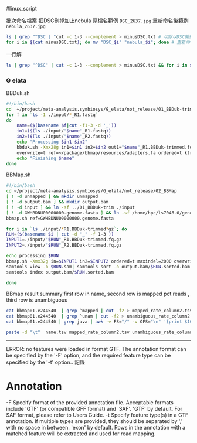 #linux_script 

批次命名檔案
把DSC刪掉加上nebula
原檔名範例 `DSC_2637.jpg`
重新命名後範例`nebula_2637.jpg`
```bash
ls | grep "^DSC | "cut -c 1-3 --complement > minusDSC.txt # 切除以DSC開頭的檔案 檔名前三個字元 存入minusDSC.txt
for i in $(cat minusDSC.txt); do mv "DSC_$i" "nebula_$i"; done # 重新命名檔案

```

一行解
```bash
ls | grep "^DSC" | cut -c 1-3 --complement > minusDSC.txt && for i in $(cat minusDSC.txt); do mv "DSC$i" "nebula$i"; done

```





### G elata
BBDuk.sh 
```bash
#!/bin/bash
cd  ~/project/meta-analysis.symbiosys/G_elata/not_release/01_BBDuk-trim
for f in `ls -1 ./input/*_R1.fastq`
do
    name=($(basename $f|cut -f1-3 -d '_'))
    in1=($(ls ./input/"$name"_R1.fastq))
    in2=($(ls ./input/"$name"_R2.fastq))
    echo "Processing $in1 $in2"
    bbduk.sh -Xmx28g in1=$in1 in2=$in2 out1="$name"_R1.BBDuk-trimmed.fq.gz out2="$name"_R2.BBDuk-trimmed.fq.gz \
    overwrite=t ref=~/package/bbmap/resources/adapters.fa ordered=t ktrim=r k=25 mink=11 minlength=35
    echo "Finishing $name"
done

```

BBMap.sh
```bash
#!/bin/bash
cd ~/project/meta-analysis.symbiosys/G_elata/not_release/02_BBMap
[ ! -d unmapped ] && mkdir unmapped
[ ! -d output.bam ] && mkdir output.bam
[ ! -d input ] && ln -sf ../01_BBDuk-trim ./input
[ ! -d GWHBDNU00000000.genome.fasta ] && ln -sf /home/hpc/ls7046-0/genome.fasta/Gastrodia/GWHBDNU00000000.genome.fasta
bbmap.sh ref=GWHBDNU00000000.genome.fasta

for i in `ls ./input/*R1.BBDuk-trimmed*gz`; do
RUN=($(basename $i | cut -d "_" -f 1-3 ))
INPUT1=./input/"$RUN"_R1.BBDuk-trimmed.fq.gz
INPUT2=./input/"$RUN"_R2.BBDuk-trimmed.fq.gz

echo processing $RUN
bbmap.sh -Xmx32g in=$INPUT1 in2=$INPUT2 ordered=t maxindel=2000 overwrite=t outm=$RUN.sam outu=unmapped/$RUN.unmapped.sam
samtools view -b $RUN.sam| samtools sort -o output.bam/$RUN.sorted.bam -
samtools index output.bam/$RUN.sorted.bam

done
```

BBmap result summary
first row in name, second row is mapped  pct reads , third row is unambiguous
```bash
cat bbmap01.e244540  | grep ^mapped | cut -f2 > mapped_rate_column2.tsv
cat bbmap01.e244540  | grep ^unam | cut -f2 > unambiguous_rate_column2.tsv
cat bbmap01.e244540 | grep java | awk -v FS="/" -v OFS="\n" '{print $10, $12}' | cut -f1 -d "." | grep . > name.tsv

paste -d "\t"  name.tsv mapped_rate_column2.tsv unambiguous_rate_column2.tsv > mapp_sumarry.tsv
```


---
ERROR: no features were loaded in format GTF. The annotation format can be specified by the '-F' option, and the required feature type can be specified by the '-t' option..
記錄

# Annotation

  -F <string>         Specify format of the provided annotation file. Acceptable
                      formats include 'GTF' (or compatible GFF format) and
                      'SAF'. 'GTF' by default.  For SAF format, please refer to
                      Users Guide.
-t <string>         Specify feature type(s) in a GTF annotation. If multiple
                      types are provided, they should be separated by ',' with
                      no space in between. 'exon' by default. Rows in the
                      annotation with a matched feature will be extracted and
                      used for read mapping.



